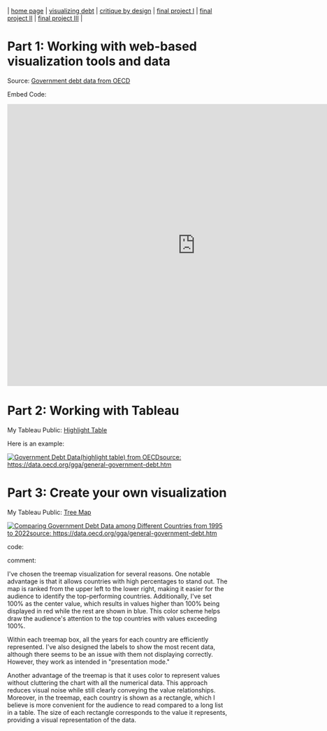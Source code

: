 | [home page](https://zan2azzhhh.github.io/Zhenhao_An-portfolio/) | [visualizing debt](visualizing-government-debt.md) | [critique by design](critique-by-design.md) | [final project I](final-project-part-one.md) | [final project II](final-project-part-two.md) | [final project III](final-project-part-three.md) |

# Part 1: Working with web-based visualization tools and data
Source: [Government debt data from OECD](https://data.oecd.org/chart/7faw)

Embed Code:
<iframe src="https://data.oecd.org/chart/7fb2" width="860" height="645" style="border: 0" mozallowfullscreen="true" webkitallowfullscreen="true" allowfullscreen="true"><a href="https://data.oecd.org/chart/7fb2" target="_blank">OECD Chart: General government debt, Total, % of GDP, 2022 or latest available</a></iframe>


# Part 2: Working with Tableau
My Tableau Public: [Highlight Table](https://public.tableau.com/views/GovernmentDebtDatahighlighttablefromOECD/highlight_table?:language=en-US&:display_count=n&:origin=viz_share_link)

Here is an example:

<div class='tableauPlaceholder' id='viz1699412464884' style='position: relative'><noscript><a href='#'><img alt='Government Debt Data(highlight table) from OECDsource: https:&#47;&#47;data.oecd.org&#47;gga&#47;general-government-debt.htm ' src='https:&#47;&#47;public.tableau.com&#47;static&#47;images&#47;Go&#47;GovernmentDebtDatahighlighttablefromOECD&#47;highlight_table&#47;1_rss.png' style='border: none' /></a></noscript><object class='tableauViz'  style='display:none;'><param name='host_url' value='https%3A%2F%2Fpublic.tableau.com%2F' /> <param name='embed_code_version' value='3' /> <param name='site_root' value='' /><param name='name' value='GovernmentDebtDatahighlighttablefromOECD&#47;highlight_table' /><param name='tabs' value='no' /><param name='toolbar' value='yes' /><param name='static_image' value='https:&#47;&#47;public.tableau.com&#47;static&#47;images&#47;Go&#47;GovernmentDebtDatahighlighttablefromOECD&#47;highlight_table&#47;1.png' /> <param name='animate_transition' value='yes' /><param name='display_static_image' value='yes' /><param name='display_spinner' value='yes' /><param name='display_overlay' value='yes' /><param name='display_count' value='yes' /><param name='language' value='en-US' /></object></div>      

<script type='text/javascript'>                    
  var divElement = document.getElementById('viz1699412464884');                    
  var vizElement = divElement.getElementsByTagName('object')[0];                    
  vizElement.style.width='100%';vizElement.style.height=(divElement.offsetWidth*0.75)+'px';                    
  var scriptElement = document.createElement('script');                    
  scriptElement.src = 'https://public.tableau.com/javascripts/api/viz_v1.js';                    
  vizElement.parentNode.insertBefore(scriptElement, vizElement);                
</script>

# Part 3: Create your own visualization

My Tableau Public: [Tree Map](https://public.tableau.com/views/GovernmentDebtDatatree_map/tree_maps?:language=en-US&publish=yes&:display_count=n&:origin=viz_share_link)
<div class='tableauPlaceholder' id='viz1699418091493' style='position: relative'><noscript><a href='#'><img alt='Comparing Government Debt Data among Different Countries from 1995 to 2022source: https:&#47;&#47;data.oecd.org&#47;gga&#47;general-government-debt.htm ' src='https:&#47;&#47;public.tableau.com&#47;static&#47;images&#47;Go&#47;GovernmentDebtDatatree_map&#47;tree_maps&#47;1_rss.png' style='border: none' /></a></noscript><object class='tableauViz'  style='display:none;'><param name='host_url' value='https%3A%2F%2Fpublic.tableau.com%2F' /> <param name='embed_code_version' value='3' /> <param name='site_root' value='' /><param name='name' value='GovernmentDebtDatatree_map&#47;tree_maps' /><param name='tabs' value='no' /><param name='toolbar' value='yes' /><param name='static_image' value='https:&#47;&#47;public.tableau.com&#47;static&#47;images&#47;Go&#47;GovernmentDebtDatatree_map&#47;tree_maps&#47;1.png' /> <param name='animate_transition' value='yes' /><param name='display_static_image' value='yes' /><param name='display_spinner' value='yes' /><param name='display_overlay' value='yes' /><param name='display_count' value='yes' /><param name='language' value='en-US' /><param name='filter' value='publish=yes' /></object></div>                


code:
<script type='text/javascript'>                    
  var divElement = document.getElementById('viz1699418091493');                    
  var vizElement = divElement.getElementsByTagName('object')[0];                    
  vizElement.style.width='100%';vizElement.style.height=(divElement.offsetWidth*0.75)+'px';                    
  var scriptElement = document.createElement('script');                    
  scriptElement.src = 'https://public.tableau.com/javascripts/api/viz_v1.js';                    
  vizElement.parentNode.insertBefore(scriptElement, vizElement);                
</script>

comment: 


I've chosen the treemap visualization for several reasons. One notable advantage is that it allows countries with high percentages to stand out. The map is ranked from the upper left to the lower right, making it easier for the audience to identify the top-performing countries. Additionally, I've set 100% as the center value, which results in values higher than 100% being displayed in red while the rest are shown in blue. This color scheme helps draw the audience's attention to the top countries with values exceeding 100%.

Within each treemap box, all the years for each country are efficiently represented. I've also designed the labels to show the most recent data, although there seems to be an issue with them not displaying correctly. However, they work as intended in "presentation mode."

Another advantage of the treemap is that it uses color to represent values without cluttering the chart with all the numerical data. This approach reduces visual noise while still clearly conveying the value relationships. Moreover, in the treemap, each country is shown as a rectangle, which I believe is more convenient for the audience to read compared to a long list in a table. The size of each rectangle corresponds to the value it represents, providing a visual representation of the data.
